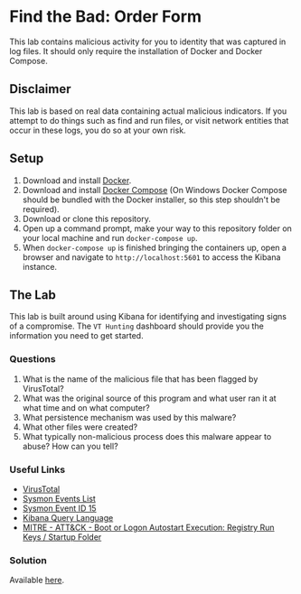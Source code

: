 # Find the Bad: Order Form
This lab contains malicious activity for you to identity that was captured in log files. It should only require the installation of Docker and Docker Compose. 

## Disclaimer
This lab is based on real data containing actual malicious indicators. If you attempt to do things such as find and run files, or visit network entities that occur in these logs, you do so at your own risk.

## Setup
1) Download and install [Docker](https://www.docker.com/get-started).
2) Download and install [Docker Compose](https://docs.docker.com/compose/install/) (On Windows Docker Compose should be bundled with the Docker installer, so this step shouldn't be required).
3) Download or clone this repository.
4) Open up a command prompt, make your way to this repository folder on your local machine and run `docker-compose up`.
5) When `docker-compose up` is finished bringing the containers up, open a browser and navigate to `http://localhost:5601` to access the Kibana instance.

## The Lab
This lab is built around using Kibana for identifying and investigating signs of a compromise. The `VT Hunting` dashboard should provide you the information you need to get started.

### Questions
1) What is the name of the malicious file that has been flagged by VirusTotal?
2) What was the original source of this program and what user ran it at what time and on what computer?
3) What persistence mechanism was used by this malware?
4) What other files were created?
5) What typically non-malicious process does this malware appear to abuse? How can you tell?

### Useful Links
- [VirusTotal](https://www.virustotal.com/gui/home/upload)
- [Sysmon Events List](https://docs.microsoft.com/en-ca/sysinternals/downloads/sysmon#events)
- [Sysmon Event ID 15](https://docs.microsoft.com/en-us/sysinternals/downloads/sysmon#event-id-15-filecreatestreamhash)
- [Kibana Query Language](https://www.elastic.co/guide/en/kibana/current/kuery-query.html)
- [MITRE - ATT&CK - Boot or Logon Autostart Execution: Registry Run Keys / Startup Folder](https://attack.mitre.org/techniques/T1547/001/)

### Solution
Available [here](https://findthebad.com/order-form/).